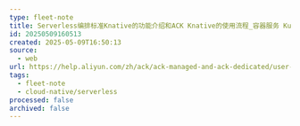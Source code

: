 ```yaml
---
type: fleet-note
title: Serverless编排标准Knative的功能介绍和ACK Knative的使用流程_容器服务 Kubernetes 版 ACK(ACK)-阿里云帮助中心
id: 20250509160513
created: 2025-05-09T16:50:13
source:
  - web
url: https://help.aliyun.com/zh/ack/ack-managed-and-ack-dedicated/user-guide/knative-overview/
tags:
  - fleet-note
  - cloud-native/serverless
processed: false
archived: false
---
```

